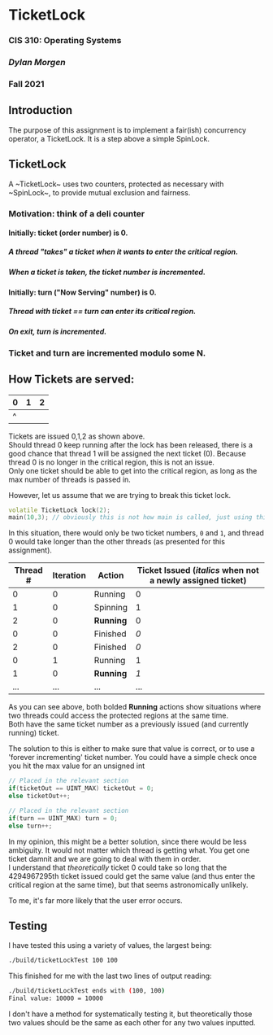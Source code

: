 # TicketLock
### CIS 310: Operating Systems
### *Dylan Morgen*
### Fall 2021  
  
## Introduction
The purpose of this assignment is to implement a fair(ish) concurrency operator, a TicketLock.
It is a step above a simple SpinLock. 

## **TicketLock**
A ~TicketLock~ uses two counters, protected as necessary with ~SpinLock~, to provide mutual exclusion and fairness.
### Motivation: think of a deli counter
#### Initially: ticket (order number) is 0.
##### A thread "takes" a ticket when it wants to enter the critical region.
##### When a ticket is taken, the ticket number is incremented.
#### Initially: turn ("Now Serving" number) is 0.
##### Thread with ticket == turn can enter its critical region.
##### On exit, turn is incremented.
### Ticket and turn are incremented modulo some N.

## How Tickets are served:

|0|1|2|
|-|-|-|
|^| | |

Tickets are issued 0,1,2 as shown above.  
Should thread 0 keep running after the lock has been released, there is a good chance that thread 1 will be assigned the next ticket (0). Because thread 0 is no longer in the critical region, this is not an issue.  
Only one ticket should be able to get into the critical region, as long as the max number of threads is passed in. 
  
However, let us assume that we are trying to break this ticket lock.  

```c++
volatile TicketLock lock(2);
main(10,3); // obviously this is not how main is called, just using this as an example
```
In this situation, there would only be two ticket numbers, `0` and `1`, and thread 0 would take longer than the other threads (as presented for this assignment).

| Thread # | Iteration | Action | Ticket Issued (*italics* when not a newly assigned ticket) |
| - | - | - | - | 
| 0 | 0 | Running | 0 |
| 1 | 0 | Spinning | 1 |
| 2 | 0 | **Running** | 0 |
| 0 | 0 | Finished | *0* |
| 2 | 0 | Finished | *0* |
| 0 | 1 | Running | 1 |
| 1 | 0 | **Running** | *1* |
| ... | ... | ... | ... |

As you can see above, both bolded **Running** actions show situations where two threads could access the protected regions at the same time.  
Both have the same ticket number as a previously issued (and currently running) ticket.  

The solution to this is either to make sure that value is correct, or to use a 'forever incrementing' ticket number. You could have a simple check once you hit the max value for an unsigned int

```c++
// Placed in the relevant section
if(ticketOut == UINT_MAX) ticketOut = 0;
else ticketOut++;

// Placed in the relevant section
if(turn == UINT_MAX) turn = 0;
else turn++;
```

In my opinion, this might be a better solution, since there would be less ambiguity. It would not matter which thread is getting what. You get one ticket damnit and we are going to deal with them in order.  
I understand that *theoretically* ticket 0 could take so long that the 4294967295th ticket issued could get the same value (and thus enter the critical region at the same time), but that seems astronomically unlikely.  
  

To me, it's far more likely that the user error occurs. 

## Testing
I have tested this using a variety of values, the largest being:
```bash
./build/ticketLockTest 100 100
```
This finished for me with the last two lines of output reading:  
```bash
./build/ticketLockTest ends with (100, 100)
Final value: 10000 = 10000
```
I don't have a method for systematically testing it, but theoretically those two values should be the same as each other for any two values inputted. 
